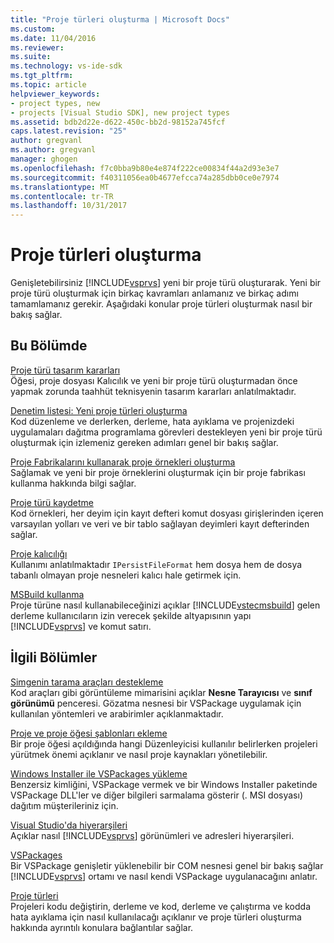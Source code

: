 ```yaml
---
title: "Proje türleri oluşturma | Microsoft Docs"
ms.custom: 
ms.date: 11/04/2016
ms.reviewer: 
ms.suite: 
ms.technology: vs-ide-sdk
ms.tgt_pltfrm: 
ms.topic: article
helpviewer_keywords:
- project types, new
- projects [Visual Studio SDK], new project types
ms.assetid: bdb2d22e-d622-450c-bb2d-98152a745fcf
caps.latest.revision: "25"
author: gregvanl
ms.author: gregvanl
manager: ghogen
ms.openlocfilehash: f7c0bba9b80e4e874f222ce00834f44a2d93e3e7
ms.sourcegitcommit: f40311056ea0b4677efcca74a285dbb0ce0e7974
ms.translationtype: MT
ms.contentlocale: tr-TR
ms.lasthandoff: 10/31/2017
---
```

# <a name="creating-project-types"></a>Proje türleri oluşturma
Genişletebilirsiniz [!INCLUDE[vsprvs](../../code-quality/includes/vsprvs_md.md)] yeni bir proje türü oluşturarak. Yeni bir proje türü oluşturmak için birkaç kavramları anlamanız ve birkaç adımı tamamlamanız gerekir. Aşağıdaki konular proje türleri oluşturmak nasıl bir bakış sağlar.  
  
## <a name="in-this-section"></a>Bu Bölümde  
 [Proje türü tasarım kararları](../../extensibility/internals/project-type-design-decisions.md)  
 Öğesi, proje dosyası Kalıcılık ve yeni bir proje türü oluşturmadan önce yapmak zorunda taahhüt teknisyenin tasarım kararları anlatılmaktadır.  
  
 [Denetim listesi: Yeni proje türleri oluşturma](../../extensibility/internals/checklist-creating-new-project-types.md)  
 Kod düzenleme ve derlerken, derleme, hata ayıklama ve projenizdeki uygulamaları dağıtma programlama görevleri destekleyen yeni bir proje türü oluşturmak için izlemeniz gereken adımları genel bir bakış sağlar.  
  
 [Proje Fabrikalarını kullanarak proje örnekleri oluşturma](../../extensibility/internals/creating-project-instances-by-using-project-factories.md)  
 Sağlamak ve yeni bir proje örneklerini oluşturmak için bir proje fabrikası kullanma hakkında bilgi sağlar.  
  
 [Proje türü kaydetme](../../extensibility/internals/registering-a-project-type.md)  
 Kod örnekleri, her deyim için kayıt defteri komut dosyası girişlerinden içeren varsayılan yolları ve veri ve bir tablo sağlayan deyimleri kayıt defterinden sağlar.  
  
 [Proje kalıcılığı](../../extensibility/internals/project-persistence.md)  
 Kullanımı anlatılmaktadır `IPersistFileFormat` hem dosya hem de dosya tabanlı olmayan proje nesneleri kalıcı hale getirmek için.  
  
 [MSBuild kullanma](../../extensibility/internals/using-msbuild.md)  
 Proje türüne nasıl kullanabileceğinizi açıklar [!INCLUDE[vstecmsbuild](../../extensibility/internals/includes/vstecmsbuild_md.md)] gelen derleme kullanıcıların izin verecek şekilde altyapısının yapı [!INCLUDE[vsprvs](../../code-quality/includes/vsprvs_md.md)] ve komut satırı.  
  
## <a name="related-sections"></a>İlgili Bölümler  
 [Simgenin tarama araçları destekleme](../../extensibility/internals/supporting-symbol-browsing-tools.md)  
 Kod araçları gibi görüntüleme mimarisini açıklar **Nesne Tarayıcısı** ve **sınıf görünümü** penceresi. Gözatma nesnesi bir VSPackage uygulamak için kullanılan yöntemleri ve arabirimler açıklanmaktadır.  
  
 [Proje ve proje öğesi şablonları ekleme](../../extensibility/internals/adding-project-and-project-item-templates.md)  
 Bir proje öğesi açıldığında hangi Düzenleyicisi kullanılır belirlerken projeleri yürütmek önemi açıklanır ve nasıl proje kaynakları yönetilebilir.  
  
 [Windows Installer ile VSPackages yükleme](../../extensibility/internals/installing-vspackages-with-windows-installer.md)  
 Benzersiz kimliğini, VSPackage vermek ve bir Windows Installer paketinde VSPackage DLL'ler ve diğer bilgileri sarmalama gösterir (. MSI dosyası) dağıtım müşterileriniz için.  
  
 [Visual Studio'da hiyerarşileri](../../extensibility/internals/hierarchies-in-visual-studio.md)  
 Açıklar nasıl [!INCLUDE[vsprvs](../../code-quality/includes/vsprvs_md.md)] görünümleri ve adresleri hiyerarşileri.  
  
 [VSPackages](../../extensibility/internals/vspackages.md)  
 Bir VSPackage genişletir yüklenebilir bir COM nesnesi genel bir bakış sağlar [!INCLUDE[vsprvs](../../code-quality/includes/vsprvs_md.md)] ortamı ve nasıl kendi VSPackage uygulanacağını anlatır.  
  
 [Proje türleri](../../extensibility/internals/project-types.md)  
 Projeleri kodu değiştirin, derleme ve kod, derleme ve çalıştırma ve kodda hata ayıklama için nasıl kullanılacağı açıklanır ve proje türleri oluşturma hakkında ayrıntılı konulara bağlantılar sağlar.